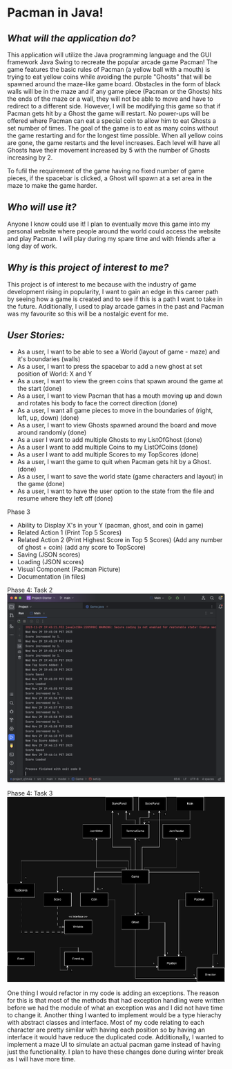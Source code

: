 # **Pacman in Java!**

## *What will the application do?*
This application will utilize the Java programming language and the GUI framework Java Swing to recreate the popular arcade game Pacman! The game features the basic rules of Pacman (a yellow ball with a mouth) is trying to eat yellow coins while avoiding the purple "Ghosts" that
will be spawned around the maze-like game board. Obstacles in the form of black walls will be in the maze and if any game piece (Pacman or the Ghosts) hits the ends of the maze or a wall, they will not be able to move and have to redirect to a different side. However, I will be modifying this game so that if Pacman gets hit by a Ghost the game will restart. No power-ups will be offered where Pacman can eat a special coin to
allow him to eat Ghosts a set number of times. The goal of the game is to eat as many coins without the game restarting and for the longest time possible. When all yellow coins are gone, the game restarts and the level increases.
Each level will have all Ghosts have their movement increased by 5 with the number of Ghosts increasing by 2.

To fufil the requirement of the game having no fixed number of game pieces, if the spacebar is clicked, a Ghost will spawn at a set area in the maze to make the game harder. 



## *Who will use it?*
Anyone I know could use it! I plan to eventually move this game into my personal website where people around the world could access the website
and play Pacman. I will play during my spare time and with friends after a long day of work. 

## *Why is this project of interest to me?*
This project is of interest to me because with the industry of game development rising in popularity, I want to gain an 
edge in this career path by seeing how a game is created and to see if this is a path I want to take in the future. 
Additionally, I used to play arcade games in the past and Pacman was my favourite so this will be a nostalgic event for me. 


## *User Stories:*

- As a user, I want to be able to see a World (layout of game - maze) and it's boundaries (walls)
- As a user, I want to press the spacebar to add a new ghost at set position of World: X and Y
- As a user, I want to view the green coins that spawn around the game at the start (done)
- As a user, I want to view Pacman that has a mouth moving up and down and rotates his body to face the correct direction (done)
- As a user, I want all game pieces to move in the boundaries of (right, left, up, down) (done)
- As a user, I want to view Ghosts spawned around the board and move around randomly (done)
- As a user I want to add multiple Ghosts to my ListOfGhost (done)
- As a user I want to add multiple Coins to my ListOfCoins (done)
- As a user I want to add multiple Scores to my TopScores (done)
- As a user, I want the game to quit when Pacman gets hit by a Ghost. (done)
- As a user, I want to save the world state (game characters and layout) in the game (done)
- As a user, I want to have the user option to the state from the file and resume where they left off (done)

Phase 3 
- Ability to Display X's in your Y (pacman, ghost, and coin in game)
- Related Action 1 (Print Top 5 Scores)
- Related Action 2 (Print Highest Score in Top 5 Scores) (Add any number of ghost + coin)
  (add any score to TopScore)
- Saving (JSON scores)
- Loading (JSON scores)
- Visual Component (Pacman Picture)
- Documentation (in files)



Phase 4: Task 2
![](data/P4Logs.png)

Phase 4: Task 3
![](data/CPSC210UMLDiagram.png)

One thing I would refactor in my code is adding an exceptions. The reason for this is that 
most of the methods that had exception handling were written before we had the module of 
what an exception was and I did not have time to change it. Another thing I wanted to implement 
would be a type hierachy with abstract classes and interface. Most of my code relating to each 
character are pretty similar with having each position so by having an interface
it would have reduce the duplicated code. Additionally, I wanted to implement a
maze UI to simulate an actual pacman game instead of having just the functionality. I plan to have
these changes done during winter break as I will have more time.

